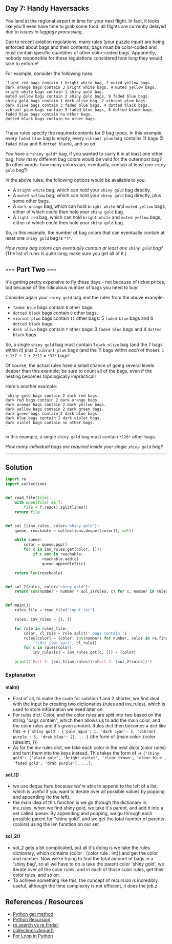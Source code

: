 ## Day 7: Handy Haversacks 
You land at the regional airport in time for your next flight. In fact, it looks like you'll even have time to grab some food: all flights are currently delayed due to *issues in luggage processing*.

Due to recent aviation regulations, many rules (your puzzle input) are being enforced about bags and their contents; bags must be color-coded and must contain specific quantities of other color-coded bags. Apparently, nobody responsible for these regulations considered how long they would take to enforce!

For example, consider the following rules:

```
`light red bags contain 1 bright white bag, 2 muted yellow bags.
dark orange bags contain 3 bright white bags, 4 muted yellow bags.
bright white bags contain 1 shiny gold bag.
muted yellow bags contain 2 shiny gold bags, 9 faded blue bags.
shiny gold bags contain 1 dark olive bag, 2 vibrant plum bags.
dark olive bags contain 3 faded blue bags, 4 dotted black bags.
vibrant plum bags contain 5 faded blue bags, 6 dotted black bags.
faded blue bags contain no other bags.
dotted black bags contain no other bags.
`
```

These rules specify the required contents for 9 bag types. In this example, every `faded blue` bag is empty, every `vibrant plum` bag contains 11 bags (5 `faded blue` and 6 `dotted black`), and so on.

You have a `*shiny gold*` bag. If you wanted to carry it in at least one other bag, how many different bag colors would be valid for the outermost bag? (In other words: how many colors can, eventually, contain at least one `shiny gold` bag?)

In the above rules, the following options would be available to you:


 - A `bright white` bag, which can hold your `shiny gold` bag directly.
 - A `muted yellow` bag, which can hold your `shiny gold` bag directly, plus some other bags.
 - A `dark orange` bag, which can hold `bright white` and `muted yellow` bags, either of which could then hold your `shiny gold` bag.
 - A `light red` bag, which can hold `bright white` and `muted yellow` bags, either of which could then hold your `shiny gold` bag.

So, in this example, the number of bag colors that can eventually contain at least one `shiny gold` bag is `*4*`.

*How many bag colors can eventually contain at least one `shiny gold` bag?* (The list of rules is quite long; make sure you get all of it.)


## --- Part Two ---
It's getting pretty expensive to fly these days - not because of ticket prices, but because of the ridiculous number of bags you need to buy!

Consider again your `shiny gold` bag and the rules from the above example:


 - `faded blue` bags contain `0` other bags.
 - `dotted black` bags contain `0` other bags.
 - `vibrant plum` bags contain `11` other bags: 5 `faded blue` bags and 6 `dotted black` bags.
 - `dark olive` bags contain `7` other bags: 3 `faded blue` bags and 4 `dotted black` bags.

So, a single `shiny gold` bag must contain 1 `dark olive` bag (and the 7 bags within it) plus 2 `vibrant plum` bags (and the 11 bags within *each* of those): `1 + 1*7 + 2 + 2*11` = `*32*` bags!

Of course, the actual rules have a small chance of going several levels deeper than this example; be sure to count all of the bags, even if the nesting becomes topologically impractical!

Here's another example:

```
`shiny gold bags contain 2 dark red bags.
dark red bags contain 2 dark orange bags.
dark orange bags contain 2 dark yellow bags.
dark yellow bags contain 2 dark green bags.
dark green bags contain 2 dark blue bags.
dark blue bags contain 2 dark violet bags.
dark violet bags contain no other bags.
`
```

In this example, a single `shiny gold` bag must contain `*126*` other bags.

*How many individual bags are required inside your single `shiny gold` bag?*

---

## Solution

``` py
import re
import collections


def read_file(file):
    with open(file) as f:
        file = f.read().splitlines()
    return file


def sol_1(inv_rules, color='shiny gold'):
    queue, reachable = collections.deque([color]), set()

    while queue:
        color = queue.pop()
        for c in inv_rules.get(color, []):
            if c not in reachable:
                reachable.add(c)
                queue.appendleft(c)

    return len(reachable)


def sol_2(rules, color="shiny gold"):
    return sum(number + number * sol_2(rules, c) for c, number in rules[color].items())


def main():
    rules_file = read_file("input.txt")

    rules, inv_rules = {}, {}

    for rule in rules_file:
        color, cl_rule = rule.split(' bags contain ')
        rules[color] = {color: int(number) for number, color in re.findall(
            '(\d+) (\w+ \w+)', cl_rule)}
        for c in rules[color]:
            inv_rules[c] = inv_rules.get(c, []) + [color]

    print(f'Part 1: {sol_1(inv_rules)}\nPart 2: {sol_2(rules)}')
```

### Explanation
#### main() 
* First of all, to make the code for solution 1 and 2 shorter, we first deal with the input by creating two dictionaries (rules and inv_rules), which is used to store information we need later on. 
* For rules dict: Color, and the color rules are split into two based on the string "bags contain", which then allows us to add the main color, and the color rules and it's given amount. Rules dict then becomes a dict like this -> `{'shiny gold': {'pale aqua': 1, 'dark cyan': 3, 'vibrant purple': 5, 'drab blue': 2}, ...}` (the form of {main color: {color rules:int, }})
* As for the inv rules dict, we take each color in the nest dicts (color rules) and turn them into the keys instead. This takes the form of -> `{'shiny gold': ['plaid gold', 'bright violet', 'clear brown', 'clear blue', 'faded gold', 'drab purple'], ...}`. 

#### sol_1()
* we use deque here because we're able to append to the left of a list, which is useful if you want to iterate over all possible values by popping and appending (to the left). 
* the main idea of this function is we go through the dictionary in inv_rules, when we find shiny gold, we take it's parent, and add it into a set called queue. By appending and popping, we go through each possible parent for "shiny gold", and we get the total number of parents (colors) using the len function on our set 

#### sol_2()
* sol_2 gets a bit complicated, but all it's doing is we take the rules dictionary, which contains {color : {color rule : int}} and get the color and number. Now we're trying to find the total amount of bags in a 'shiny bag', so all we have to do is take the parent color 'shiny gold', we iterate over all the color rules, and in each of those color rules, get their color rules, and so on. 
* To achieve something like this, the concept of recursion is incredibly useful, although the time complexity is not efficient, it does the job.z

## References / Resources
* [Python get method](https://www.programiz.com/python-programming/methods/dictionary/get)
* [Python Recursion](https://www.programiz.com/python-programming/recursion)
* [re.search vs re.findall](https://www.geeksforgeeks.org/python-regex-re-search-vs-re-findall/)
* [collections.deque()](https://www.educative.io/edpresso/how-to-use-a-deque-in-python)
* [For Loop in Python](https://www.scaler.com/topics/python/for-loop-in-python/)

